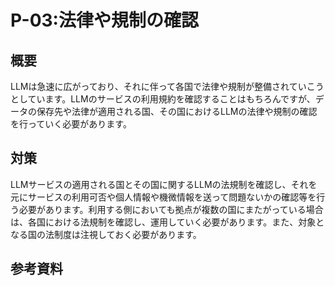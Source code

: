 # P-03:法律や規制の確認
## 概要
LLMは急速に広がっており、それに伴って各国で法律や規制が整備されていこうとしています。LLMのサービスの利用規約を確認することはもちろんですが、データの保存先や法律が適用される国、その国におけるLLMの法律や規制の確認を行っていく必要があります。

## 対策
LLMサービスの適用される国とその国に関するLLMの法規制を確認し、それを元にサービスの利用可否や個人情報や機微情報を送って問題ないかの確認等を行う必要があります。利用する側においても拠点が複数の国にまたがっている場合は、各国における法規制を確認し、運用していく必要があります。また、対象となる国の法制度は注視しておく必要があります。

## 参考資料
  